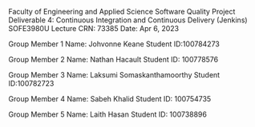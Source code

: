 Faculty of Engineering and Applied Science
Software Quality
Project Deliverable 4: Continuous Integration and Continuous Delivery (Jenkins)
SOFE3980U
Lecture CRN: 73385
Date: Apr 6, 2023

Group Member 1
Name: Johvonne Keane
Student ID:100784273

Group Member 2
Name: Nathan Hacault
Student ID: 100778576

Group Member 3
Name: Laksumi Somaskanthamoorthy
Student ID:100782723

Group Member 4
Name: Sabeh Khalid
Student ID: 100754735

Group Member 5
Name: Laith Hasan
Student ID: 100738896

